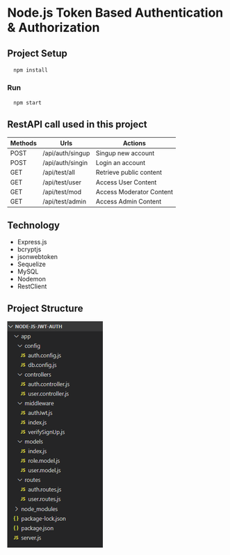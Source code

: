 # Node.js Token Based Authentication & Authorization


## Project Setup
```
  npm install
```

### Run
```
  npm start
```

## RestAPI call used in this project

| Methods | Urls             | Actions                 |
|---------|------------------|-------------------------|
| POST    | /api/auth/singup |Singup new account       |
| POST    | /api/auth/singin | Login an account        |
| GET     | /api/test/all    | Retrieve public content |
| GET     | /api/test/user   | Access User Content     |
| GET     | /api/test/mod    | Access Moderator Content|
| GET     | /api/test/admin  | Access Admin Content    |


## Technology

* Express.js
* bcryptjs
* jsonwebtoken
* Sequelize
* MySQL
* Nodemon
* RestClient

## Project Structure

<img src="assets/node-js-jwt-authentication-mysql-project-structure.png" alt="Project Structure" />